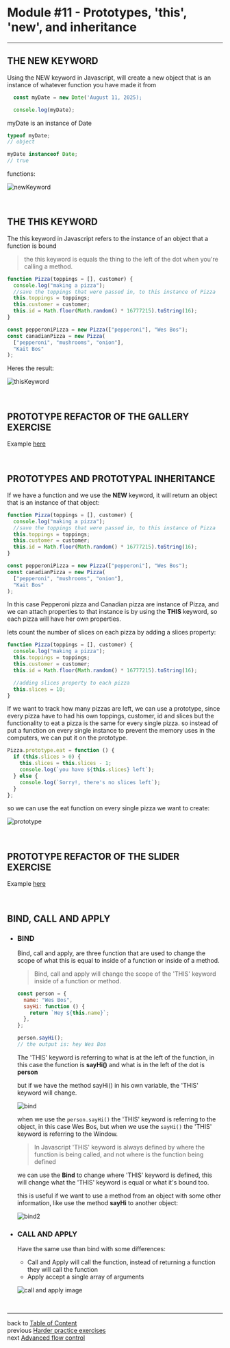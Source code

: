 <a name="Prototypes"></a>

# **Module #11 - Prototypes, 'this', 'new', and inheritance**

---

<a name="TheNewKeyword"></a>

## **THE NEW KEYWORD**

Using the NEW keyword in Javascript, will create a new object that is an instance of whatever function you have made it from

```js
  const myDate = new Date('August 11, 2025);

  console.log(myDate);
```

myDate is an instance of Date

```js
typeof myDate;
// object

myDate instanceof Date;
// true
```

functions:

![newKeyword](img/newKeyword.png)

<br>

<a name="TheThisKeyword"></a>

## **THE THIS KEYWORD**

The this keyword in Javascript refers to the instance of an object that a function is bound

> the this keyword is equals the thing to the left of the dot when you're calling a method.

```js
function Pizza(toppings = [], customer) {
  console.log("making a pizza");
  //save the toppings that were passed in, to this instance of Pizza
  this.toppings = toppings;
  this.customer = customer;
  this.id = Math.floor(Math.random() * 16777215).toString(16);
}

const pepperoniPizza = new Pizza(["pepperoni"], "Wes Bos");
const canadianPizza = new Pizza(
  ["pepperoni", "mushrooms", "onion"],
  "Kait Bos"
);
```

Heres the result:

![thisKeyword](img/thisKeyword.png)

<br>

<a name="PrototypeRefactorOfTheGalleryExercise"></a>

## **PROTOTYPE REFACTOR OF THE GALLERY EXERCISE**

Example [here](https://codepen.io/cgope/pen/NWjNBBR)

<br>

<a name="PrototypesAndPrototypalInheritance"></a>

## **PROTOTYPES AND PROTOTYPAL INHERITANCE**

If we have a function and we use the **NEW** keyword, it will return an object that is an instance of that object:

```js
function Pizza(toppings = [], customer) {
  console.log("making a pizza");
  //save the toppings that were passed in, to this instance of Pizza
  this.toppings = toppings;
  this.customer = customer;
  this.id = Math.floor(Math.random() * 16777215).toString(16);
}

const pepperoniPizza = new Pizza(["pepperoni"], "Wes Bos");
const canadianPizza = new Pizza(
  ["pepperoni", "mushrooms", "onion"],
  "Kait Bos"
);
```

In this case Pepperoni pizza and Canadian pizza are instance of Pizza, and we can attach properties to that instance is by using the **THIS** keyword, so each pizza will have her own properties.

lets count the number of slices on each pizza by adding a slices property:

```js
function Pizza(toppings = [], customer) {
  console.log("making a pizza");
  this.toppings = toppings;
  this.customer = customer;
  this.id = Math.floor(Math.random() * 16777215).toString(16);

  //adding slices property to each pizza
  this.slices = 10;
}
```

If we want to track how many pizzas are left, we can use a prototype, since every pizza have to had his own toppings, customer, id and slices but the functionality to eat a pizza is the same for every single pizza.
so instead of put a function on every single instance to prevent the memory uses in the computers, we can put it on the prototype.

```js
Pizza.prototype.eat = function () {
  if (this.slices > 0) {
    this.slices = this.slices - 1;
    console.log(`you have ${this.slices} left`);
  } else {
    console.log(`Sorry!, there's no slices left`);
  }
};
```

so we can use the eat function on every single pizza we want to create:

![prototype](img/prototype.png)

<br>

<a name="PrototypeRefactorOfTheSliderExercise"></a>

## **PROTOTYPE REFACTOR OF THE SLIDER EXERCISE**

Example [here](https://codepen.io/cgope/pen/dyWXEpp)

<br>
<a name="BindCallAndApply"></a>

## **BIND, CALL AND APPLY**

- ### BIND

  Bind, call and apply, are three function that are used to change the scope of what this is equal to inside of a function or inside of a method.

  > Bind, call and apply will change the scope of the 'THIS' keyword inside of a function or method.

  ```js
  const person = {
    name: "Wes Bos",
    sayHi: function () {
      return `Hey ${this.name}`;
    },
  };

  person.sayHi();
  // the output is: hey Wes Bos
  ```

  The 'THIS' keyword is referring to what is at the left of the function, in this case the function is **sayHi()** and what is in the left of the dot is **person**

  but if we have the method sayHi() in his own variable, the 'THIS' keyword will change.

  ![bind](img/bind.png)

  when we use the `person.sayHi()` the 'THIS' keyword is referring to the object, in this case Wes Bos, but when we use the `sayHi()` the 'THIS' keyword is referring to the Window.

  > In Javascript 'THIS' keyword is always defined by where the function is being called, and not where is the function being defined

  we can use the **Bind** to change where 'THIS' keyword is defined, this will change what the 'THIS' keyword is equal or what it's bound too.

  this is useful if we want to use a method from an object with some other information, like use the method **sayHi** to another object:

  ![bind2](img/bind2.png)

- ### CALL AND APPLY

  Have the same use than bind with some differences:

  - Call and Apply will call the function, instead of returning a function they will call the function
  - Apply accept a single array of arguments

  ![call and apply image](img/call,apply.png)

<br>

---

back to [Table of Content](tableOfContent.md)  
previous [Harder practice exercises](10_HarderPracticeExercises.md)  
next [Advanced flow control](12_AdvanceFlowControl.md)
